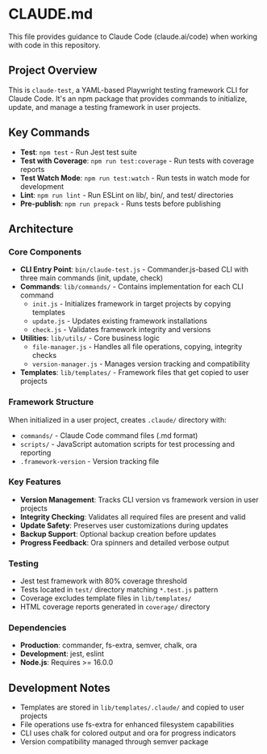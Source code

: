 # CLAUDE.md

This file provides guidance to Claude Code (claude.ai/code) when working with code in this repository.

## Project Overview

This is `claude-test`, a YAML-based Playwright testing framework CLI for Claude Code. It's an npm package that provides commands to initialize, update, and manage a testing framework in user projects.

## Key Commands

- **Test**: `npm test` - Run Jest test suite
- **Test with Coverage**: `npm run test:coverage` - Run tests with coverage reports
- **Test Watch Mode**: `npm run test:watch` - Run tests in watch mode for development
- **Lint**: `npm run lint` - Run ESLint on lib/, bin/, and test/ directories
- **Pre-publish**: `npm run prepack` - Runs tests before publishing

## Architecture

### Core Components

- **CLI Entry Point**: `bin/claude-test.js` - Commander.js-based CLI with three main commands (init, update, check)
- **Commands**: `lib/commands/` - Contains implementation for each CLI command
  - `init.js` - Initializes framework in target projects by copying templates
  - `update.js` - Updates existing framework installations
  - `check.js` - Validates framework integrity and versions
- **Utilities**: `lib/utils/` - Core business logic
  - `file-manager.js` - Handles all file operations, copying, integrity checks
  - `version-manager.js` - Manages version tracking and compatibility
- **Templates**: `lib/templates/` - Framework files that get copied to user projects

### Framework Structure

When initialized in a user project, creates `.claude/` directory with:
- `commands/` - Claude Code command files (.md format)
- `scripts/` - JavaScript automation scripts for test processing and reporting
- `.framework-version` - Version tracking file

### Key Features

- **Version Management**: Tracks CLI version vs framework version in user projects
- **Integrity Checking**: Validates all required files are present and valid
- **Update Safety**: Preserves user customizations during updates
- **Backup Support**: Optional backup creation before updates
- **Progress Feedback**: Ora spinners and detailed verbose output

### Testing

- Jest test framework with 80% coverage threshold
- Tests located in `test/` directory matching `*.test.js` pattern
- Coverage excludes template files in `lib/templates/`
- HTML coverage reports generated in `coverage/` directory

### Dependencies

- **Production**: commander, fs-extra, semver, chalk, ora
- **Development**: jest, eslint
- **Node.js**: Requires >= 16.0.0

## Development Notes

- Templates are stored in `lib/templates/.claude/` and copied to user projects
- File operations use fs-extra for enhanced filesystem capabilities
- CLI uses chalk for colored output and ora for progress indicators
- Version compatibility managed through semver package